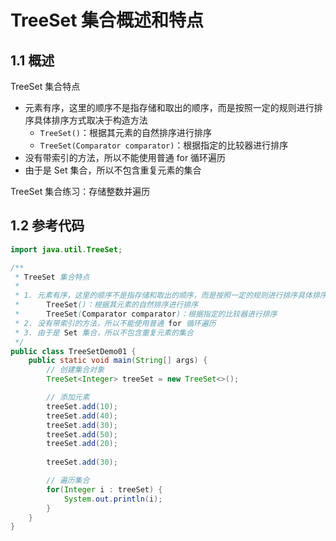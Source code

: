 # TreeSet 集合概述和特点

## 1.1 概述

TreeSet 集合特点

- 元素有序，这里的顺序不是指存储和取出的顺序，而是按照一定的规则进行排序具体排序方式取决于构造方法
  - `TreeSet()`：根据其元素的自然排序进行排序
  - `TreeSet(Comparator comparator)`：根据指定的比较器进行排序
- 没有带索引的方法，所以不能使用普通 for 循环遍历
- 由于是 Set 集合，所以不包含重复元素的集合

TreeSet 集合练习：存储整数并遍历

## 1.2 参考代码

```java
import java.util.TreeSet;

/**
 * TreeSet 集合特点
 *
 * 1. 元素有序，这里的顺序不是指存储和取出的顺序，而是按照一定的规则进行排序具体排序方式取决于构造方法
 *      TreeSet()：根据其元素的自然排序进行排序
 *      TreeSet(Comparator comparator)：根据指定的比较器进行排序
 * 2. 没有带索引的方法，所以不能使用普通 for 循环遍历
 * 3. 由于是 Set 集合，所以不包含重复元素的集合
 */
public class TreeSetDemo01 {
    public static void main(String[] args) {
        // 创建集合对象
        TreeSet<Integer> treeSet = new TreeSet<>();

        // 添加元素
        treeSet.add(10);
        treeSet.add(40);
        treeSet.add(30);
        treeSet.add(50);
        treeSet.add(20);
        
        treeSet.add(30);

        // 遍历集合
        for(Integer i : treeSet) {
            System.out.println(i);
        }
    }
}
```
